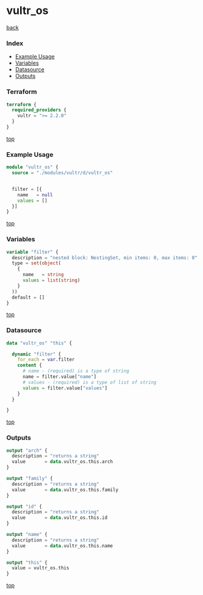 # vultr_os

[back](../vultr.md)

### Index

- [Example Usage](#example-usage)
- [Variables](#variables)
- [Datasource](#datasource)
- [Outputs](#outputs)

### Terraform

```terraform
terraform {
  required_providers {
    vultr = ">= 2.2.0"
  }
}
```

[top](#index)

### Example Usage

```terraform
module "vultr_os" {
  source = "./modules/vultr/d/vultr_os"


  filter = [{
    name   = null
    values = []
  }]
}
```

[top](#index)

### Variables

```terraform
variable "filter" {
  description = "nested block: NestingSet, min items: 0, max items: 0"
  type = set(object(
    {
      name   = string
      values = list(string)
    }
  ))
  default = []
}
```

[top](#index)

### Datasource

```terraform
data "vultr_os" "this" {

  dynamic "filter" {
    for_each = var.filter
    content {
      # name - (required) is a type of string
      name = filter.value["name"]
      # values - (required) is a type of list of string
      values = filter.value["values"]
    }
  }

}
```

[top](#index)

### Outputs

```terraform
output "arch" {
  description = "returns a string"
  value       = data.vultr_os.this.arch
}

output "family" {
  description = "returns a string"
  value       = data.vultr_os.this.family
}

output "id" {
  description = "returns a string"
  value       = data.vultr_os.this.id
}

output "name" {
  description = "returns a string"
  value       = data.vultr_os.this.name
}

output "this" {
  value = vultr_os.this
}
```

[top](#index)